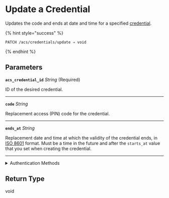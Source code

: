 # Update a Credential

Updates the code and ends at date and time for a specified [credential](../../../capability-guides/access-systems/managing-credentials.md).

{% hint style="success" %}
```
PATCH /acs/credentials/update ⇒ void
```
{% endhint %}

## Parameters

**`acs_credential_id`** *String* (Required)

ID of the desired credential.

---

**`code`** *String*

Replacement access (PIN) code for the credential.

---

**`ends_at`** *String*

Replacement date and time at which the validity of the credential ends, in [ISO 8601](https://www.iso.org/iso-8601-date-and-time-format.html) format. Must be a time in the future and after the `starts_at` value that you set when creating the credential.

---


<details>

<summary>Authentication Methods</summary>

- API key
- Personal access token
  <br>Must also include the `seam-workspace` header in the request.
</details>

## Return Type

void
